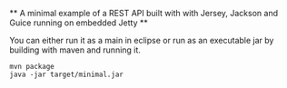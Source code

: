 ** A minimal example of a REST API built with with Jersey, Jackson and Guice running on embedded Jetty **

You can either run it as a main in eclipse or run as an executable jar by building with maven and running it. 

    mvn package
    java -jar target/minimal.jar
